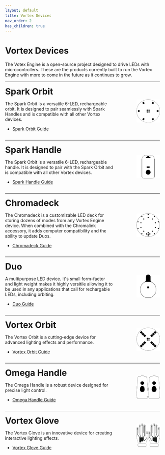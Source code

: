 ```yaml
---
layout: default
title: Vortex Devices
nav_order: 2
has_children: true
---
```


# Vortex Devices

The Votex Engine is a open-source project designed to drive LEDs with microcontrollers. These are the products currently built to run the Vortex Engine with more to come in the future as it continues to grow.

<hr>

<div style="display: flex; align-items: center; justify-content: space-between;">
  <div style="width: 70%;">
    <h1 style="margin: 0;">Spark Orbit</h1>
    <p>The Spark Orbit is a versatile 6-LED, rechargeable orbit. It is designed to pair seamlessly with Spark Handles and is compatible with all other Vortex devices.</p>
    <ul>
      <li><a href="spark_orbit_guide.html">Spark Orbit Guide</a></li>
    </ul>
  </div>
  <img style="width: 15%; height: auto;" src="assets/images/spark-logo-square-512.png" alt="Spark Orbit Image">
</div>

<hr>

<div style="display: flex; align-items: center; justify-content: space-between;">
  <div style="width: 70%;">
    <h1 style="margin: 0;">Spark Handle</h1>
    <p>The Spark Orbit is a versatile 6-LED, rechargeable handle. It is designed to pair with the Spark Orbit and is compatible with all other Vortex devices.</p>
    <ul>
      <li><a href="spark_handle_guide.html">Spark Handle Guide</a></li>
    </ul>
  </div>
  <img style="width: 15%; height: auto;" src="assets/images/sparkhandle-logo-square-512.png" alt="Spark Handle Image">
</div>

<hr>

<div style="display: flex; align-items: center; justify-content: space-between;">
  <div style="width: 70%;">
    <h1 style="margin: 0;">Chromadeck</h1>
    <p>The Chromadeck is a customizable LED deck for storing dozens of modes from any Vortex Engine device. When combined with the Chromalink accessory, it adds computer compatibility and the ability to update Duos.</p>
    <ul>
      <li><a href="chromadeck_guide.html">Chromadeck Guide</a></li>
    </ul>
  </div>
  <img style="width: 15%; height: auto;" src="assets/images/chromadeck-logo-square-512.png" alt="Chromadeck Image">
</div>

<hr>

<div style="display: flex; align-items: center; justify-content: space-between;">
  <div style="width: 70%;">
    <h1 style="margin: 0;">Duo</h1>
    <p>A multipurpose LED device. It's small form-factor and light weight makes it highly versitile allowing it to be used in any applications that call for rechargable LEDs, including orbiting.</p>
    <ul>
      <li><a href="duo_guide.html">Duo Guide</a></li>
    </ul>
  </div>
  <img style="width: 15%; height: auto;" src="assets/images/duo-logo-square-512.png" alt="Duo Image">
</div>

<hr>

<div style="display: flex; align-items: center; justify-content: space-between;">
  <div style="width: 70%;">
    <h1 style="margin: 0;">Vortex Orbit</h1>
    <p>The Vortex Orbit is a cutting-edge device for advanced lighting effects and performance.</p>
    <ul>
      <li><a href="orbit_guide.html">Vortex Orbit Guide</a></li>
    </ul>
  </div>
  <img style="width: 15%; height: auto;" src="assets/images/orbit-logo-square-512.png" alt="Vortex Orbit Image">
</div>

<hr>

<div style="display: flex; align-items: center; justify-content: space-between;">
  <div style="width: 70%;">
    <h1 style="margin: 0;">Omega Handle</h1>
    <p>The Omega Handle is a robust device designed for precise light control.</p>
    <ul>
      <li><a href="handles_guide.html">Omega Handle Guide</a></li>
    </ul>
  </div>
  <img style="width: 15%; height: auto;" src="assets/images/handle-logo-square-512.png" alt="Omega Handle Image">
</div>

<hr>

<div style="display: flex; align-items: center; justify-content: space-between;">
  <div style="width: 70%;">
    <h1 style="margin: 0;">Vortex Glove</h1>
    <p>The Vortex Glove is an innovative device for creating interactive lighting effects.</p>
    <ul>
      <li><a href="gloves_guide.html">Vortex Glove Guide</a></li>
    </ul>
  </div>
  <img style="width: 15%; height: auto;" src="assets/images/gloves-logo-square-512.png" alt="Vortex Glove Image">
</div>
